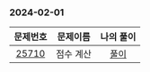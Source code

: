 ### 2024-02-01
| 문제번호 | 문제이름 | 나의 풀이 |
|:----:|:---------:|:---------: |
| [25710](https://www.acmicpc.net/problem/25710) | 점수 계산 | [풀이](https://github.com/Kminwo-o/BaekJoon-Algorithm/blob/main/%EB%B0%B1%EC%A4%80/Silver/25710.%E2%80%85%EC%A0%90%EC%88%98%E2%80%85%EA%B3%84%EC%82%B0/%EC%A0%90%EC%88%98%E2%80%85%EA%B3%84%EC%82%B0.java) |
